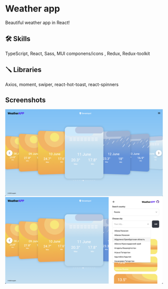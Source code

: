 
# Weather app

Beautiful weather app in React!


## 🛠 Skills
TypeScript, React, Sass, MUI componens/icons , Redux, Redux-toolkit
## 🪛 Libraries
Axios, moment, swiper, react-hot-toast, react-spinners

## Screenshots

![App Screenshot](/public/Screen_1.png)
![App Screenshot](/public/Screen_2.png)
